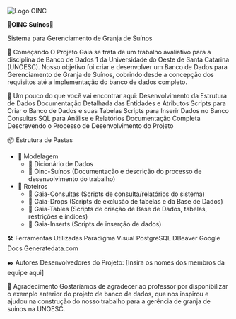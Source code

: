 ![Logo OINC](https://github.com/MiguelSFlach/OINC-SUINOS/assets/165222126/6634f835-4157-4c6f-848e-89cd8590c92f)


                                           

__🐖OINC Suínos🐖__

  Sistema para Gerenciamento de Granja de Suínos

  🚀 Começando
O Projeto Gaia se trata de um trabalho avaliativo para a disciplina de Banco de Dados 1 da Universidade do Oeste de Santa Catarina (UNOESC). Nosso objetivo foi criar e desenvolver um Banco de Dados para Gerenciamento de Granja de Suínos, cobrindo desde a concepção dos requisitos até a implementação do banco de dados completo.

  🔎 Um pouco do que você vai encontrar aqui:
Desenvolvimento da Estrutura de Dados
Documentação Detalhada das Entidades e Atributos
Scripts para Criar o Banco de Dados e suas Tabelas
Scripts para Inserir Dados no Banco
Consultas SQL para Análise e Relatórios
Documentação Completa Descrevendo o Processo de Desenvolvimento do Projeto

📦 Estrutura de Pastas
  * 📁 Modelagem
    * 📄 Dicionário de Dados
    * 📄 Oinc-Suínos (Documentação e descrição do processo de desenvolvimento do trabalho)
  * 📁 Roteiros
    * 📄 Gaia-Consultas (Scripts de consulta/relatórios do sistema)
    * 📄 Gaia-Drops (Scripts de exclusão de tabelas e da Base de Dados)
    * 📄 Gaia-Tables (Scripts de criação de Base de Dados, tabelas, restrições e índices)
    * 📄 Gaia-Inserts (Scripts de inserção de dados)

  🛠️ Ferramentas Utilizadas
Paradigma Visual
PostgreSQL
DBeaver
Google Docs
Generatedata.com

  ✒️ Autores
Desenvolvedores do Projeto: [Insira os nomes dos membros da equipe aqui]

  🙏 Agradecimento
Gostaríamos de agradecer ao professor por disponibilizar o exemplo anterior do projeto de banco de dados, que nos inspirou e ajudou na construção do nosso trabalho para a gerência de granja de suínos na UNOESC.
